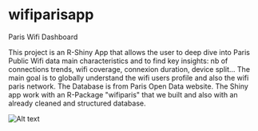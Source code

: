 # wifiparisapp
Paris Wifi Dashboard

This project is an R-Shiny App that allows the user to deep dive into Paris Public Wifi data main characteristics and to find key insights: nb of 
connections trends, wifi coverage, connexion duration, device split... The main goal is to globally understand the wifi users profile and 
also the wifi paris network. The Database is from Paris Open Data website. The Shiny app  work with an R-Package "wifiparis" that we built and 
also with an already cleaned and structured database. 

![Alt text](wifiparisapp/App_screen.png?raw=true "App_screen.png")

 

